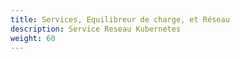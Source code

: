 ```yaml
---
title: Services, Equilibreur de charge, et Réseau
description: Service Reseau Kubernetes
weight: 60
---
```


